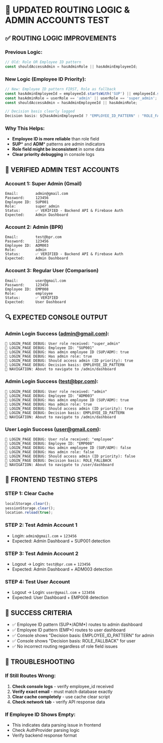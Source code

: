 # 🎯 UPDATED ROUTING LOGIC & ADMIN ACCOUNTS TEST

## ✅ **ROUTING LOGIC IMPROVEMENTS**

### Previous Logic:
```javascript
// Old: Role OR Employee ID pattern
const shouldAccessAdmin = hasAdminRole || hasAdminEmployeeId;
```

### New Logic (Employee ID Priority):
```javascript
// New: Employee ID pattern FIRST, Role as fallback
const hasAdminEmployeeId = employeeId.startsWith('SUP') || employeeId.startsWith('ADM');
const hasAdminRole = userRole == 'admin' || userRole == 'super_admin';
const shouldAccessAdmin = hasAdminEmployeeId || hasAdminRole;

// Decision basis clearly logged
Decision basis: ${hasAdminEmployeeId ? "EMPLOYEE_ID_PATTERN" : "ROLE_FALLBACK"}
```

### Why This Helps:
- **Employee ID is more reliable** than role field
- **SUP*** and **ADM*** patterns are admin indicators
- **Role field might be inconsistent** in some data
- **Clear priority debugging** in console logs

## 🧪 **VERIFIED ADMIN TEST ACCOUNTS**

### Account 1: Super Admin (Gmail)
```
Email:        admin@gmail.com
Password:     123456
Employee ID:  SUP001
Role:         super_admin
Status:       ✅ VERIFIED - Backend API & Firebase Auth
Expected:     Admin Dashboard
```

### Account 2: Admin (BPR)  
```
Email:        test@bpr.com
Password:     123456
Employee ID:  ADM003
Role:         admin
Status:       ✅ VERIFIED - Backend API & Firebase Auth
Expected:     Admin Dashboard
```

### Account 3: Regular User (Comparison)
```
Email:        user@gmail.com
Password:     123456
Employee ID:  EMP008
Role:         employee
Status:       ✅ VERIFIED
Expected:     User Dashboard
```

## 🔍 **EXPECTED CONSOLE OUTPUT**

### Admin Login Success (admin@gmail.com):
```
🎯 LOGIN_PAGE DEBUG: User role received: "super_admin"
🎯 LOGIN_PAGE DEBUG: Employee ID: "SUP001"
🎯 LOGIN_PAGE DEBUG: Has admin employee ID (SUP/ADM): true
🎯 LOGIN_PAGE DEBUG: Has admin role: true
🎯 LOGIN_PAGE DEBUG: Should access admin (ID priority): true
🎯 LOGIN_PAGE DEBUG: Decision basis: EMPLOYEE_ID_PATTERN
🚀 NAVIGATION: About to navigate to /admin/dashboard
```

### Admin Login Success (test@bpr.com):
```
🎯 LOGIN_PAGE DEBUG: User role received: "admin"
🎯 LOGIN_PAGE DEBUG: Employee ID: "ADM003"
🎯 LOGIN_PAGE DEBUG: Has admin employee ID (SUP/ADM): true
🎯 LOGIN_PAGE DEBUG: Has admin role: true
🎯 LOGIN_PAGE DEBUG: Should access admin (ID priority): true
🎯 LOGIN_PAGE DEBUG: Decision basis: EMPLOYEE_ID_PATTERN
🚀 NAVIGATION: About to navigate to /admin/dashboard
```

### User Login Success (user@gmail.com):
```
🎯 LOGIN_PAGE DEBUG: User role received: "employee"
🎯 LOGIN_PAGE DEBUG: Employee ID: "EMP008"
🎯 LOGIN_PAGE DEBUG: Has admin employee ID (SUP/ADM): false
🎯 LOGIN_PAGE DEBUG: Has admin role: false
🎯 LOGIN_PAGE DEBUG: Should access admin (ID priority): false
🎯 LOGIN_PAGE DEBUG: Decision basis: ROLE_FALLBACK
🚀 NAVIGATION: About to navigate to /user/dashboard
```

## 🚀 **FRONTEND TESTING STEPS**

### STEP 1: Clear Cache
```javascript
localStorage.clear();
sessionStorage.clear();
location.reload(true);
```

### STEP 2: Test Admin Account 1
- Login: `admin@gmail.com` + `123456`
- Expected: Admin Dashboard + SUP001 detection

### STEP 3: Test Admin Account 2  
- Logout → Login: `test@bpr.com` + `123456`
- Expected: Admin Dashboard + ADM003 detection

### STEP 4: Test User Account
- Logout → Login: `user@gmail.com` + `123456`  
- Expected: User Dashboard + EMP008 detection

## 🎯 **SUCCESS CRITERIA**

- ✅ Employee ID pattern (SUP*/ADM*) routes to admin dashboard
- ✅ Employee ID pattern (EMP*) routes to user dashboard
- ✅ Console shows "Decision basis: EMPLOYEE_ID_PATTERN" for admin
- ✅ Console shows "Decision basis: ROLE_FALLBACK" for user
- ✅ No incorrect routing regardless of role field issues

## 🔧 **TROUBLESHOOTING**

### If Still Routes Wrong:
1. **Check console logs** - verify employee_id received
2. **Verify exact email** - must match database exactly
3. **Clear cache completely** - use cache clear script
4. **Check network tab** - verify API response data

### If Employee ID Shows Empty:
- This indicates data parsing issue in frontend
- Check AuthProvider parsing logic
- Verify backend response format